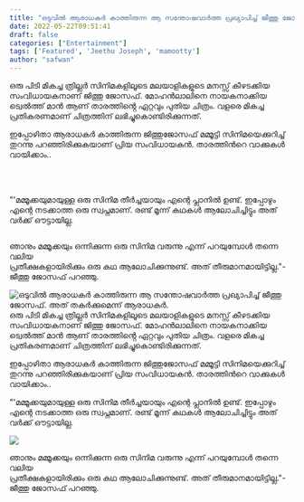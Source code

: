```yaml
---
title: "ഒടുവിൽ ആരാധകർ കാത്തിരുന്ന ആ സന്തോഷവാർത്ത പ്രഖ്യാപിച്ച് ജീത്തു ജോസഫ്. അത് തകർക്കുമെന്ന് ആരാധകർ."
date: 2022-05-22T09:51:41
draft: false
categories: ["Entertainment"]
tags: ['Featured', 'Jeethu Joseph', 'mamootty']
author: "safwan"
---
```


<!-- wp:paragraph -->
<p>ഒരു പിടി മികച്ച ത്രില്ലർ സിനിമകളിലൂടെ മലയാളികളുടെ മനസ്സ് കീഴടക്കിയ സംവിധായകനാണ് ജിത്തു ജോസഫ്. മോഹൻലാലിനെ നായകനാക്കിയ ട്വെൽത്ത് മാൻ ആണ് താരത്തിൻ്റെ ഏറ്റവും പുതിയ ചിത്രം. വളരെ മികച്ച പ്രതികരണമാണ് ചിത്രത്തിന് ലഭിച്ചുകൊണ്ടിരിക്കുന്നത്.</p>
<!-- /wp:paragraph -->

<!-- wp:paragraph -->
<p>ഇപ്പോഴിതാ ആരാധകർ കാത്തിരുന്ന ജിത്തുജോസഫ് മമ്മൂട്ടി സിനിമയെക്കുറിച്ച് തുറന്നു പറഞ്ഞിരിക്കുകയാണ് പ്രിയ സംവിധായകൻ. താരത്തിൻറെ വാക്കുകൾ വായിക്കാം..</p>
<!-- /wp:paragraph -->

<!-- wp:image {"id":335818,"sizeSlug":"large"} -->
<figure class="wp-block-image size-large"><img src="https://cdn.boolokam.com/articles/2022/05/images-17-6.jpeg" alt="" class="wp-image-335818"/></figure>
<!-- /wp:image -->

<!-- wp:paragraph -->
<p><br /><br />"'മമ്മൂക്കയുമായുള്ള ഒരു സിനിമ തീർച്ചയായും എന്റെ പ്ലാനിൽ ഉണ്ട്. ഇപ്പോഴും എന്റെ നടക്കാത്ത ഒരു സ്വപ്നമാണ്. രണ്ട് മൂന്ന് കഥകൾ ആലോചിച്ചിട്ടും അത് വർക്ക് ഔട്ടായില്ല.</p>
<!-- /wp:paragraph -->

<!-- wp:image {"id":335817,"sizeSlug":"large"} -->
<figure class="wp-block-image size-large"><img src="https://cdn.boolokam.com/articles/2022/05/images-18-5.jpeg" alt="" class="wp-image-335817"/></figure>
<!-- /wp:image -->

<!-- wp:paragraph -->
<p>ഞാനും മമ്മൂക്കയും ഒന്നിക്കുന്ന ഒരു സിനിമ വരുന്നു എന്ന് പറയുമ്പോൾ തന്നെ വലിയ<br />പ്രതീക്ഷകളായിരിക്കും ഒരു കഥ ആലോചിക്കുന്നുണ്ട്. അത് തീരുമാനമായിട്ടില്ല."- ജീത്തു ജോസഫ് പറഞ്ഞു.</p>
<!-- /wp:paragraph -->


![ഒടുവിൽ ആരാധകർ കാത്തിരുന്ന ആ സന്തോഷവാർത്ത പ്രഖ്യാപിച്ച് ജീത്തു ജോസഫ്. അത് തകർക്കുമെന്ന് ആരാധകർ.](https://cdn.boolokam.com/articles/2022/05/images-17-6.jpeg)ഒരു പിടി മികച്ച ത്രില്ലർ സിനിമകളിലൂടെ മലയാളികളുടെ മനസ്സ് കീഴടക്കിയ സംവിധായകനാണ് ജിത്തു ജോസഫ്. മോഹൻലാലിനെ നായകനാക്കിയ ട്വെൽത്ത് മാൻ ആണ് താരത്തിൻ്റെ ഏറ്റവും പുതിയ ചിത്രം. വളരെ മികച്ച പ്രതികരണമാണ് ചിത്രത്തിന് ലഭിച്ചുകൊണ്ടിരിക്കുന്നത്.

ഇപ്പോഴിതാ ആരാധകർ കാത്തിരുന്ന ജിത്തുജോസഫ് മമ്മൂട്ടി സിനിമയെക്കുറിച്ച് തുറന്നു പറഞ്ഞിരിക്കുകയാണ് പ്രിയ സംവിധായകൻ. താരത്തിൻറെ വാക്കുകൾ വായിക്കാം..

  
  
"'മമ്മൂക്കയുമായുള്ള ഒരു സിനിമ തീർച്ചയായും എന്റെ പ്ലാനിൽ ഉണ്ട്. ഇപ്പോഴും എന്റെ നടക്കാത്ത ഒരു സ്വപ്നമാണ്. രണ്ട് മൂന്ന് കഥകൾ ആലോചിച്ചിട്ടും അത് വർക്ക് ഔട്ടായില്ല.

![](https://cdn.boolokam.com/articles/2022/05/images-18-5.jpeg)

ഞാനും മമ്മൂക്കയും ഒന്നിക്കുന്ന ഒരു സിനിമ വരുന്നു എന്ന് പറയുമ്പോൾ തന്നെ വലിയ  
പ്രതീക്ഷകളായിരിക്കും ഒരു കഥ ആലോചിക്കുന്നുണ്ട്. അത് തീരുമാനമായിട്ടില്ല."- ജീത്തു ജോസഫ് പറഞ്ഞു.
